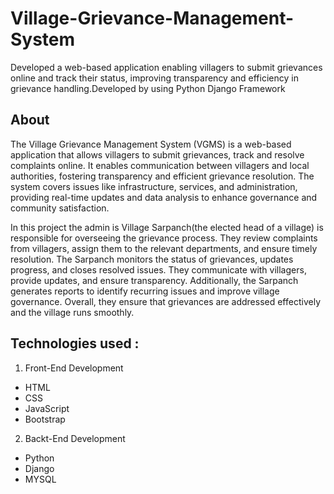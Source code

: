 # Village-Grievance-Management-System
 Developed a web-based application enabling villagers to submit grievances online and track  their status, improving transparency and efficiency in grievance handling.Developed by using Python Django Framework

## About
The Village Grievance Management System (VGMS) is a web-based application that allows villagers to submit grievances, track and resolve complaints online. It enables communication between villagers and local authorities, fostering transparency and efficient grievance resolution. The system covers issues like infrastructure, services, and administration, providing real-time updates and data analysis to enhance governance and community satisfaction.

In this project the admin is Village Sarpanch(the elected head of a village) is responsible for overseeing the grievance process. They review complaints from villagers, assign them to the relevant departments, and ensure timely resolution. The Sarpanch monitors the status of grievances, updates progress, and closes resolved issues. They communicate with villagers, provide updates, and ensure transparency. Additionally, the Sarpanch generates reports to identify recurring issues and improve village governance. Overall, they ensure that grievances are addressed effectively and the village runs smoothly.

## Technologies used :
1. Front-End Development
- HTML
- CSS
- JavaScript
- Bootstrap
   
2. Backt-End Development
- Python
- Django
- MYSQL 

